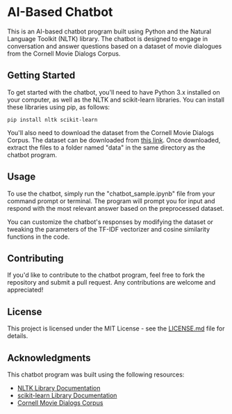<h1>AI-Based Chatbot</h1>
    <p>
      This is an AI-based chatbot program built using Python and the Natural Language Toolkit (NLTK) library. The chatbot is designed to engage in conversation and answer questions based on a dataset of movie dialogues from the Cornell Movie Dialogs Corpus.
    </p>
    <h2>Getting Started</h2>
    <p>
      To get started with the chatbot, you'll need to have Python 3.x installed on your computer, as well as the NLTK and scikit-learn libraries. You can install these libraries using pip, as follows:
    </p>
    <code>pip install nltk scikit-learn</code>
    <p>
      You'll also need to download the dataset from the Cornell Movie Dialogs Corpus. The dataset can be downloaded from <a href="http://www.cs.cornell.edu/~cristian/Cornell_Movie-Dialogs_Corpus.html">this link</a>. Once downloaded, extract the files to a folder named "data" in the same directory as the chatbot program.
    </p>
    <h2>Usage</h2>
    <p>
      To use the chatbot, simply run the "chatbot_sample.ipynb" file from your command prompt or terminal. The program will prompt you for input and respond with the most relevant answer based on the preprocessed dataset.
    </p>
    <p>
      You can customize the chatbot's responses by modifying the dataset or tweaking the parameters of the TF-IDF vectorizer and cosine similarity functions in the code.
    </p>
    <h2>Contributing</h2>
    <p>
      If you'd like to contribute to the chatbot program, feel free to fork the repository and submit a pull request. Any contributions are welcome and appreciated!
    </p>
    <h2>License</h2>
    <p>
      This project is licensed under the MIT License - see the <a href="LICENSE.md">LICENSE.md</a> file for details.
    </p>
    <h2>Acknowledgments</h2>
    <p>
      This chatbot program was built using the following resources:
    </p>
    <ul>
      <li><a href="https://www.nltk.org/">NLTK Library Documentation</a></li>
      <li><a href="https://scikit-learn.org/stable/documentation.html">scikit-learn Library Documentation</a></li>
      <li><a href="http://www.cs.cornell.edu/~cristian/Cornell_Movie-Dialogs_Corpus.html">Cornell Movie Dialogs Corpus</a></li>
    </ul>
